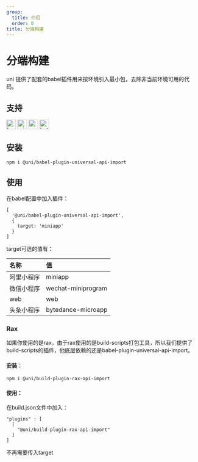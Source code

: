 ```yaml
---
group:
  title: 介绍
  order: 0
title: 分端构建
---
```


# 分端构建

uni 提供了配套的babel插件用来按环境引入最小包，去除非当前环境可用的代码。

## 支持
<img alt="browser" src="https://gw.alicdn.com/tfs/TB1uYFobGSs3KVjSZPiXXcsiVXa-200-200.svg" width="25px" height="25px" title="h5" /> <img alt="miniApp" src="https://gw.alicdn.com/tfs/TB1bBpmbRCw3KVjSZFuXXcAOpXa-200-200.svg" width="25px" height="25px" title="阿里小程序" /> <img alt="wechatMiniprogram" src="https://img.alicdn.com/tfs/TB1slcYdxv1gK0jSZFFXXb0sXXa-200-200.svg" width="25px" height="25px" title="微信小程序"> <img alt="bytedanceMicroApp" src="https://gw.alicdn.com/tfs/TB1jFtVzO_1gK0jSZFqXXcpaXXa-200-200.svg" width="25px" height="25px" title="字节跳动小程序">

## 安装

```
npm i @uni/babel-plugin-universal-api-import
```

## 使用

在babel配置中加入插件：
```
[
  '@uni/babel-plugin-universal-api-import',
  {
    target: 'miniapp'
  }
]
```
target可选的值有：

|名称|值|
|:---|:---|
|阿里小程序|miniapp|
|微信小程序|wechat-miniprogram|
|web|web|
|头条小程序|bytedance-microapp|

### Rax
如果你使用的是rax，由于rax使用的是build-scripts打包工具，所以我们提供了build-scripts的插件，他底层依赖的还是babel-plugin-universal-api-import。

#### 安装：
```
npm i @uni/build-plugin-rax-api-import
```
#### 使用：
在build.json文件中加入：

```
"plugins" : [
  [
    "@uni/build-plugin-rax-api-import"
  ]
]
```

不再需要传入target
